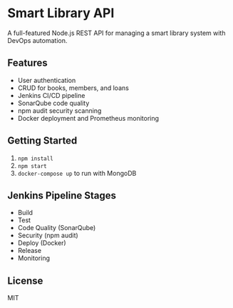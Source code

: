 # Smart Library API

A full-featured Node.js REST API for managing a smart library system with DevOps automation.

## Features

- User authentication
- CRUD for books, members, and loans
- Jenkins CI/CD pipeline
- SonarQube code quality
- npm audit security scanning
- Docker deployment and Prometheus monitoring

## Getting Started

1. `npm install`
2. `npm start`
3. `docker-compose up` to run with MongoDB

## Jenkins Pipeline Stages

- Build
- Test
- Code Quality (SonarQube)
- Security (npm audit)
- Deploy (Docker)
- Release
- Monitoring

## License

MIT
